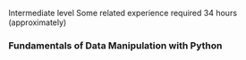 Intermediate level
Some related experience required
34 hours (approximately)

### Fundamentals of Data Manipulation with Python


</br> 